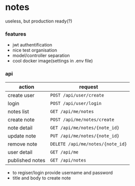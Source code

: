 # notes
useless, but production ready(?)

### features
* jwt authentification
* nice test organisation
* model/controller separation
* cool docker image(settings in .env file)

### api
action      | request
----------- | ---------------
create user		| `POST /api/user/create`
login	    	| `POST /api/user/login`
notes list  	| `GET /api/me/notes`
create note 	| `POST /api/me/notes/create`
note detail 	| `GET /api/me/notes/{note_id}`
update note 	| `PUT /api/me/notes/{note_id}`
remove note 	| `DELETE /api/me/notes/{note_id}`
user detail 	| `GET /api/me`
published notes | `GET /api/notes`

* to regiser/login provide username and password
* title and body to create note
